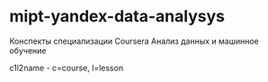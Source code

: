 # mipt-yandex-data-analysys
Конспекты специализации Coursera Анализ данных и машинное обучение

c1l2name - c=course, l=lesson

